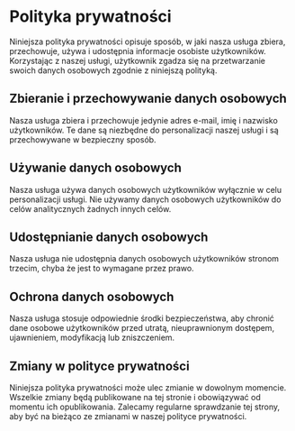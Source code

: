 # Polityka prywatności

Niniejsza polityka prywatności opisuje sposób, w jaki nasza usługa zbiera, przechowuje, używa i udostępnia informacje osobiste użytkowników. Korzystając z naszej usługi, użytkownik zgadza się na przetwarzanie swoich danych osobowych zgodnie z niniejszą polityką.

## Zbieranie i przechowywanie danych osobowych

Nasza usługa zbiera i przechowuje jedynie adres e-mail, imię i nazwisko użytkowników. Te dane są niezbędne do personalizacji naszej usługi i są przechowywane w bezpieczny sposób.

## Używanie danych osobowych

Nasza usługa używa danych osobowych użytkowników wyłącznie w celu personalizacji usługi. Nie używamy danych osobowych użytkowników do celów analitycznych żadnych innych celów.

## Udostępnianie danych osobowych

Nasza usługa nie udostępnia danych osobowych użytkowników stronom trzecim, chyba że jest to wymagane przez prawo.

## Ochrona danych osobowych

Nasza usługa stosuje odpowiednie środki bezpieczeństwa, aby chronić dane osobowe użytkowników przed utratą, nieuprawnionym dostępem, ujawnieniem, modyfikacją lub zniszczeniem.

## Zmiany w polityce prywatności

Niniejsza polityka prywatności może ulec zmianie w dowolnym momencie. Wszelkie zmiany będą publikowane na tej stronie i obowiązywać od momentu ich opublikowania. Zalecamy regularne sprawdzanie tej strony, aby być na bieżąco ze zmianami w naszej polityce prywatności.
